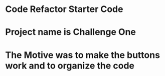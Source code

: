 # Code Refactor Starter Code
# Project name is Challenge One 
# The Motive was to make the buttons work and to organize the code
